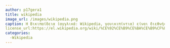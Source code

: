 ```yaml
---
author: p17gera1
title: wikipedia
image_url: /images/wikipedia.png
caption: Η Βικιπαίδεια (αγγλικά: Wikipedia, γουικιπίντια) είναι διεθνής, παγκόσμια, ψηφιακή, διαδικτυακή, ελεύθερου περιεχομένου, εγκυκλοπαίδια, που βασίζεται σε ένα μοντέλο ανοικτό στη σύνταξη του περιεχομένου της.
license_url:https://el.wikipedia.org/wiki/%CE%92%CE%B9%CE%BA%CE%B9%CF%80%CE%B1%CE%AF%CE%B4%CE%B5%CE%B9%CE%B1 
categories: 
  -Wikipedia
---
```

